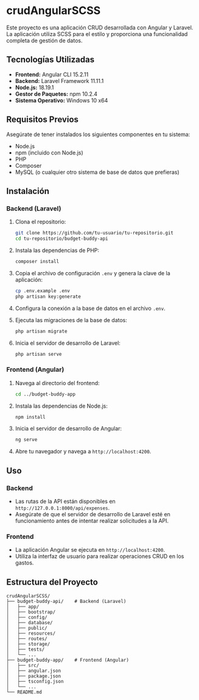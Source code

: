 # crudAngularSCSS

Este proyecto es una aplicación CRUD desarrollada con Angular y Laravel. La aplicación utiliza SCSS para el estilo y proporciona una funcionalidad completa de gestión de datos.

## Tecnologías Utilizadas

- **Frontend:** Angular CLI 15.2.11
- **Backend:** Laravel Framework 11.11.1
- **Node.js:** 18.19.1
- **Gestor de Paquetes:** npm 10.2.4
- **Sistema Operativo:** Windows 10 x64

## Requisitos Previos

Asegúrate de tener instalados los siguientes componentes en tu sistema:

- Node.js
- npm (incluido con Node.js)
- PHP
- Composer
- MySQL (o cualquier otro sistema de base de datos que prefieras)

## Instalación

### Backend (Laravel)

1. Clona el repositorio:

    ```bash
    git clone https://github.com/tu-usuario/tu-repositorio.git
    cd tu-repositorio/budget-buddy-api
    ```

2. Instala las dependencias de PHP:

    ```bash
    composer install
    ```

3. Copia el archivo de configuración `.env` y genera la clave de la aplicación:

    ```bash
    cp .env.example .env
    php artisan key:generate
    ```

4. Configura la conexión a la base de datos en el archivo `.env`.

5. Ejecuta las migraciones de la base de datos:

    ```bash
    php artisan migrate
    ```

6. Inicia el servidor de desarrollo de Laravel:

    ```bash
    php artisan serve
    ```

### Frontend (Angular)

1. Navega al directorio del frontend:

    ```bash
    cd ../budget-buddy-app
    ```

2. Instala las dependencias de Node.js:

    ```bash
    npm install
    ```

3. Inicia el servidor de desarrollo de Angular:

    ```bash
    ng serve
    ```

4. Abre tu navegador y navega a `http://localhost:4200`.

## Uso

### Backend

- Las rutas de la API están disponibles en `http://127.0.0.1:8000/api/expenses`.
- Asegúrate de que el servidor de desarrollo de Laravel esté en funcionamiento antes de intentar realizar solicitudes a la API.

### Frontend

- La aplicación Angular se ejecuta en `http://localhost:4200`.
- Utiliza la interfaz de usuario para realizar operaciones CRUD en los gastos.

## Estructura del Proyecto

```plaintext
crudAngularSCSS/
├── budget-buddy-api/    # Backend (Laravel)
│   ├── app/
│   ├── bootstrap/
│   ├── config/
│   ├── database/
│   ├── public/
│   ├── resources/
│   ├── routes/
│   ├── storage/
│   ├── tests/
│   └── ...
├── budget-buddy-app/    # Frontend (Angular)
│   ├── src/
│   ├── angular.json
│   ├── package.json
│   ├── tsconfig.json
│   └── ...
└── README.md

